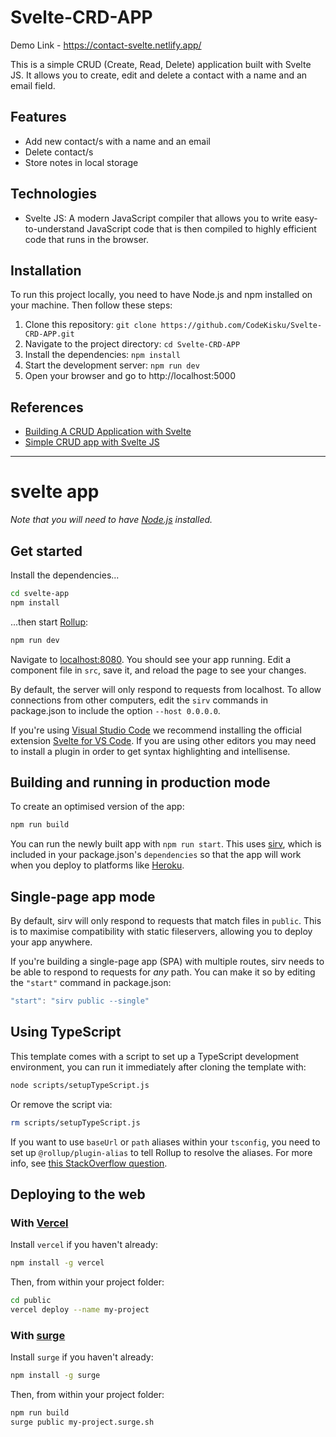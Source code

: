# Svelte-CRD-APP
Demo Link - https://contact-svelte.netlify.app/

This is a simple CRUD (Create, Read, Delete) application built with Svelte JS. It allows you to create, edit and delete a contact with a name and an email field.

## Features

- Add new contact/s with a name and an email
- Delete contact/s
- Store notes in local storage

## Technologies

- Svelte JS: A modern JavaScript compiler that allows you to write easy-to-understand JavaScript code that is then compiled to highly efficient code that runs in the browser.

## Installation

To run this project locally, you need to have Node.js and npm installed on your machine. Then follow these steps:

1. Clone this repository: `git clone https://github.com/CodeKisku/Svelte-CRD-APP.git`
2. Navigate to the project directory: `cd Svelte-CRD-APP`
3. Install the dependencies: `npm install`
4. Start the development server: `npm run dev`
5. Open your browser and go to http://localhost:5000

## References

- [Building A CRUD Application with Svelte](https://codesource.io/building-a-crud-application-with-svelte/)
- [Simple CRUD app with Svelte JS](https://dev.to/miteshkamat27/simple-crud-app-with-svelte-js-k3g)

-----------------------------------------------------------------------------------------------------------
# svelte app

*Note that you will need to have [Node.js](https://nodejs.org) installed.*


## Get started

Install the dependencies...

```bash
cd svelte-app
npm install
```

...then start [Rollup](https://rollupjs.org):

```bash
npm run dev
```

Navigate to [localhost:8080](http://localhost:8080). You should see your app running. Edit a component file in `src`, save it, and reload the page to see your changes.

By default, the server will only respond to requests from localhost. To allow connections from other computers, edit the `sirv` commands in package.json to include the option `--host 0.0.0.0`.

If you're using [Visual Studio Code](https://code.visualstudio.com/) we recommend installing the official extension [Svelte for VS Code](https://marketplace.visualstudio.com/items?itemName=svelte.svelte-vscode). If you are using other editors you may need to install a plugin in order to get syntax highlighting and intellisense.

## Building and running in production mode

To create an optimised version of the app:

```bash
npm run build
```

You can run the newly built app with `npm run start`. This uses [sirv](https://github.com/lukeed/sirv), which is included in your package.json's `dependencies` so that the app will work when you deploy to platforms like [Heroku](https://heroku.com).


## Single-page app mode

By default, sirv will only respond to requests that match files in `public`. This is to maximise compatibility with static fileservers, allowing you to deploy your app anywhere.

If you're building a single-page app (SPA) with multiple routes, sirv needs to be able to respond to requests for *any* path. You can make it so by editing the `"start"` command in package.json:

```js
"start": "sirv public --single"
```

## Using TypeScript

This template comes with a script to set up a TypeScript development environment, you can run it immediately after cloning the template with:

```bash
node scripts/setupTypeScript.js
```

Or remove the script via:

```bash
rm scripts/setupTypeScript.js
```

If you want to use `baseUrl` or `path` aliases within your `tsconfig`, you need to set up `@rollup/plugin-alias` to tell Rollup to resolve the aliases. For more info, see [this StackOverflow question](https://stackoverflow.com/questions/63427935/setup-tsconfig-path-in-svelte).

## Deploying to the web

### With [Vercel](https://vercel.com)

Install `vercel` if you haven't already:

```bash
npm install -g vercel
```

Then, from within your project folder:

```bash
cd public
vercel deploy --name my-project
```

### With [surge](https://surge.sh/)

Install `surge` if you haven't already:

```bash
npm install -g surge
```

Then, from within your project folder:

```bash
npm run build
surge public my-project.surge.sh
```
